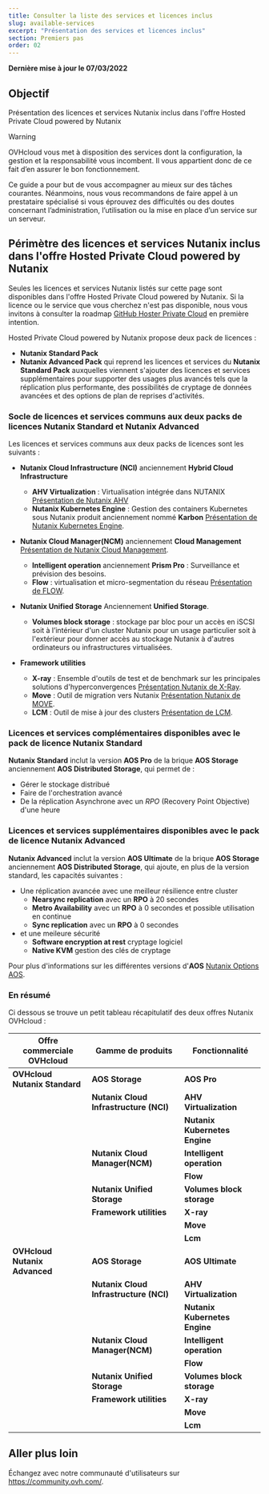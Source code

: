 ```yaml
---
title: Consulter la liste des services et licences inclus
slug: available-services
excerpt: "Présentation des services et licences inclus"
section: Premiers pas
order: 02
---
```


**Dernière mise à jour le 07/03/2022**

## Objectif

Présentation des licences et services Nutanix inclus dans l'offre Hosted Private Cloud powered by Nutanix

> [!warning]
> OVHcloud vous met à disposition des services dont la configuration, la gestion et la responsabilité vous incombent. Il vous appartient donc de ce fait d’en assurer le bon fonctionnement.
>
> Ce guide a pour but de vous accompagner au mieux sur des tâches courantes. Néanmoins, nous vous recommandons de faire appel à un prestataire spécialisé si vous éprouvez des difficultés ou des doutes concernant l’administration, l’utilisation ou la mise en place d’un service sur un serveur.
>

## Périmètre des licences et services Nutanix inclus dans l'offre Hosted Private Cloud powered by Nutanix

Seules les licences et services Nutanix listés sur cette page sont disponibles dans l'offre Hosted Private Cloud powered by Nutanix. Si la licence ou le service que vous cherchez n'est pas disponible, nous vous invitons à consulter la roadmap [GitHub Hoster Private Cloud](https://github.com/ovh/hosted-private-cloud-roadmap/projects/3) en première intention.

Hosted Private Cloud powered by Nutanix propose deux pack de licences :

* **Nutanix Standard Pack**
* **Nutanix Advanced Pack** qui reprend les licences et services du **Nutanix Standard Pack** auxquelles viennent s'ajouter des licences et services supplémentaires pour supporter des usages plus avancés tels que la réplication plus performante, des possibilités de cryptage de données avancées et des options de plan de reprises d'activités. 

### Socle de licences et services communs aux deux packs de licences **Nutanix Standard** et **Nutanix Advanced**

Les licences et services communs aux deux packs de licences sont les suivants :

- **Nutanix Cloud Infrastructure (NCI)** anciennement **Hybrid Cloud Infrastructure** 
    + **AHV Virtualization** : Virtualisation intégrée dans NUTANIX [Présentation de Nutanix AHV](https://www.nutanix.com/products/ahv)
    + **Nutanix Kubernetes Engine** : Gestion des containers Kubernetes sous Nutanix produit anciennement nommé **Karbon** [Présentation de Nutanix Kubernetes Engine](https://www.nutanix.com/products/karbon).

- **Nutanix Cloud Manager(NCM)** anciennement **Cloud Management** [Présentation de Nutanix Cloud Management](https://www.nutanix.com/products/cloud-manager/aiops).
    + **Intelligent operation** anciennement **Prism Pro** : Surveillance et prévision des besoins.
    + **Flow** : virtualisation et micro-segmentation du réseau [Présentation de FLOW](https://www.nutanix.com/products/flow).

- **Nutanix Unified Storage** Anciennement **Unified Storage**.
    + **Volumes block storage** : stockage par bloc pour un accès en iSCSI soit à l’intérieur d'un cluster Nutanix pour un usage particulier soit à l'extérieur pour donner accès au stockage Nutanix à d'autres ordinateurs ou infrastructures virtualisées.

- **Framework utilities**

    + **X-ray** : Ensemble d'outils de test et de benchmark sur les principales solutions d'hyperconvergences [Présentation Nutanix de X-Ray](https://www.nutanix.com/products/x-ray).
    + **Move** :  Outil de migration vers Nutanix [Présentation Nutanix de MOVE](https://www.nutanix.com/products/move).
    + **LCM** : Outil de mise à jour des clusters [Présentation de LCM](https://www.nutanix.com/products/life-cycle-manager).

### Licences et services complémentaires disponibles avec le pack de licence **Nutanix Standard**

**Nutanix Standard** inclut la version **AOS Pro** de la brique **AOS Storage** anciennement **AOS Distributed Storage**, qui permet de :
- Gérer le stockage distribué
- Faire de l'orchestration avancé
- De la réplication Asynchrone avec un *RPO* (Recovery Point Objective) d'une heure

### Licences et services supplémentaires disponibles avec le pack de licence **Nutanix Advanced**

**Nutanix Advanced** inclut la version **AOS Ultimate** de la brique **AOS Storage** anciennement **AOS Distributed Storage**, qui ajoute, en plus de la version standard, les capacités suivantes :
- Une réplication avancée avec une meilleur résilience entre cluster
    + **Nearsync replication** avec un **RPO** à 20 secondes
    + **Metro Availability** avec un **RPO** à 0 secondes et possible utilisation en continue
    + **Sync replication** avec un **RPO** à 0 secondes
- et une meileure sécurité
    + **Software encryption at rest** cryptage logiciel
    + **Native KVM** gestion des clés de cryptage

Pour plus d'informations sur les différentes versions d'**AOS** [Nutanix Options AOS](https://www.nutanix.com/products/software-options).

### En résumé

Ci dessous se trouve un petit tableau récapitulatif des deux offres Nutanix OVHcloud :

| Offre commerciale OVHcloud    | Gamme de produits                      | Fonctionnalité                  |
| ----------------------------- | -------------------------------------- | ------------------------------- |
| **OVHcloud Nutanix Standard** | **AOS Storage**                        | **AOS Pro**                     |               
|                               | **Nutanix Cloud Infrastructure (NCI)** | **AHV Virtualization**          |
|                               |                                        | **Nutanix Kubernetes Engine**   |   
|                               | **Nutanix Cloud Manager(NCM)**         | **Intelligent operation**       | 
|                               |                                        | **Flow**                        |
|                               | **Nutanix Unified Storage**            | **Volumes block storage**       | 
|                               | **Framework utilities**                | **X-ray**                       |
|                               |                                        | **Move**                        |
|                               |                                        | **Lcm**                         |
| **OVHcloud Nutanix Advanced** | **AOS Storage**                        | **AOS Ultimate**                |
|                               | **Nutanix Cloud Infrastructure (NCI)** | **AHV Virtualization**          |
|                               |                                        | **Nutanix Kubernetes Engine**   |   
|                               | **Nutanix Cloud Manager(NCM)**         | **Intelligent operation**       | 
|                               |                                        | **Flow**                        |
|                               | **Nutanix Unified Storage**            | **Volumes block storage**       | 
|                               | **Framework utilities**                | **X-ray**                       |
|                               |                                        | **Move**                        |
|                               |                                        | **Lcm**                         |


## Aller plus loin


Échangez avec notre communauté d'utilisateurs sur <https://community.ovh.com/>.
